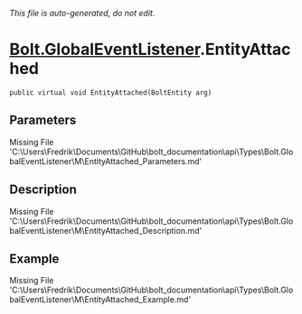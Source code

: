 *This file is auto-generated, do not edit.*

# [Bolt.GlobalEventListener](Types/Bolt.GlobalEventListener.md).EntityAttached
`public virtual void EntityAttached(BoltEntity arg)`
## Parameters
Missing File 'C:\Users\Fredrik\Documents\GitHub\bolt_documentation\api\Types\Bolt.GlobalEventListener\M\EntityAttached_Parameters.md'
## Description
Missing File 'C:\Users\Fredrik\Documents\GitHub\bolt_documentation\api\Types\Bolt.GlobalEventListener\M\EntityAttached_Description.md'
## Example
Missing File 'C:\Users\Fredrik\Documents\GitHub\bolt_documentation\api\Types\Bolt.GlobalEventListener\M\EntityAttached_Example.md'
